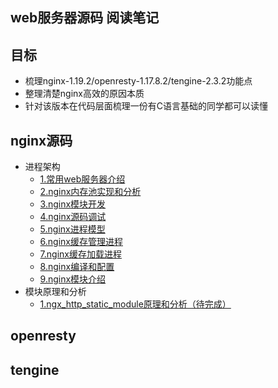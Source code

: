 ## web服务器源码 阅读笔记

## 目标

- 梳理nginx-1.19.2/openresty-1.17.8.2/tengine-2.3.2功能点
- 整理清楚nginx高效的原因本质
- 针对该版本在代码层面梳理一份有C语言基础的同学都可以读懂


## nginx源码
- 进程架构
  - [1.常用web服务器介绍](./document/nginx-1.19.2/常用web服务器介绍.md)
  - [2.nginx内存池实现和分析](./document/nginx-1.19.2/nginx内存池实现和分析.md)
  - [3.nginx模块开发](./document/nginx-1.19.2/nginx模块开发.md)
  - [4.nginx源码调试](./document/nginx-1.19.2/nginx源码调试.md)
  - [5.nginx进程模型](./document/nginx-1.19.2/nginx进程模型.md)
  - [6.nginx缓存管理进程](./document/nginx-1.19.2/nginx缓存管理.md)
  - [7.nginx缓存加载进程](./document/nginx-1.19.2/缓存加载进程.md)
  - [8.nginx编译和配置](./document/nginx-1.19.2/nginx编译选项和配置.md)
  - [9.nginx模块介绍](./document/nginx-1.19.2/nginx模块概述.md)
- 模块原理和分析
  - [1.ngx_http_static_module原理和分析（待完成）](./document/nginx-1.19.2/ngx_http_static_module原理和分析.md)


## openresty



## tengine